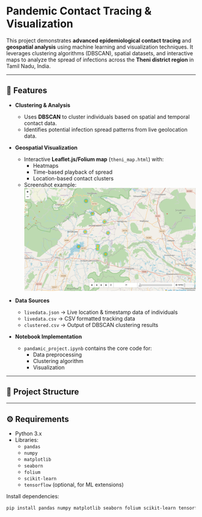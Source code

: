# Pandemic Contact Tracing & Visualization

This project demonstrates **advanced epidemiological contact tracing** and **geospatial analysis** using machine learning and visualization techniques. It leverages clustering algorithms (DBSCAN), spatial datasets, and interactive maps to analyze the spread of infections across the **Theni district region** in Tamil Nadu, India.

---

## 🚀 Features
- **Clustering & Analysis**
  - Uses **DBSCAN** to cluster individuals based on spatial and temporal contact data.
  - Identifies potential infection spread patterns from live geolocation data.
  
- **Geospatial Visualization**
  - Interactive **Leaflet.js/Folium map** (`theni_map.html`) with:
    - Heatmaps
    - Time-based playback of spread
    - Location-based contact clusters
  - Screenshot example:  
    ![Map Screenshot](theni_map_screenshot.png)

- **Data Sources**
  - `livedata.json` → Live location & timestamp data of individuals  
  - `livedata.csv` → CSV formatted tracking data  
  - `clustered.csv` → Output of DBSCAN clustering results  

- **Notebook Implementation**
  - `pandamic_project.ipynb` contains the core code for:
    - Data preprocessing  
    - Clustering algorithm  
    - Visualization  

---

## 📂 Project Structure


---

## ⚙️ Requirements
- Python 3.x  
- Libraries:
  - `pandas`
  - `numpy`
  - `matplotlib`
  - `seaborn`
  - `folium`
  - `scikit-learn`
  - `tensorflow` (optional, for ML extensions)

Install dependencies:
```bash
pip install pandas numpy matplotlib seaborn folium scikit-learn tensorflow


